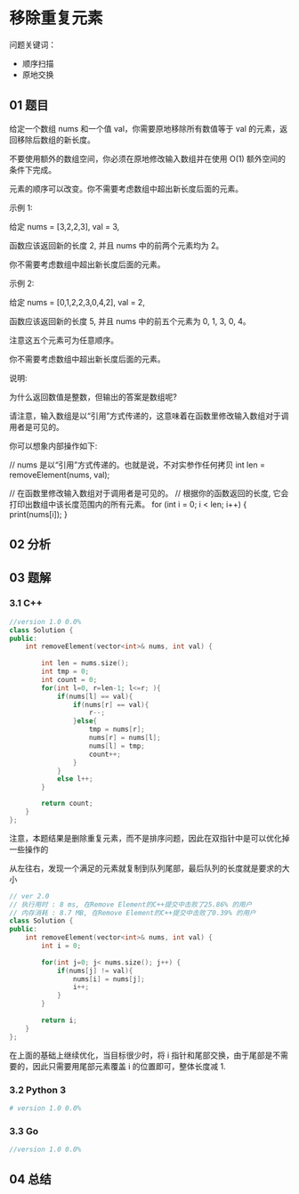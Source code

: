 # 移除重复元素
问题关键词：

- 顺序扫描
- 原地交换

## 01 题目

给定一个数组 nums 和一个值 val，你需要原地移除所有数值等于 val 的元素，返回移除后数组的新长度。

不要使用额外的数组空间，你必须在原地修改输入数组并在使用 O(1) 额外空间的条件下完成。

元素的顺序可以改变。你不需要考虑数组中超出新长度后面的元素。

示例 1:

给定 nums = [3,2,2,3], val = 3,

函数应该返回新的长度 2, 并且 nums 中的前两个元素均为 2。

你不需要考虑数组中超出新长度后面的元素。


示例 2:

给定 nums = [0,1,2,2,3,0,4,2], val = 2,

函数应该返回新的长度 5, 并且 nums 中的前五个元素为 0, 1, 3, 0, 4。

注意这五个元素可为任意顺序。

你不需要考虑数组中超出新长度后面的元素。


说明:

为什么返回数值是整数，但输出的答案是数组呢?

请注意，输入数组是以“引用”方式传递的，这意味着在函数里修改输入数组对于调用者是可见的。

你可以想象内部操作如下:

// nums 是以“引用”方式传递的。也就是说，不对实参作任何拷贝
int len = removeElement(nums, val);

// 在函数里修改输入数组对于调用者是可见的。
// 根据你的函数返回的长度, 它会打印出数组中该长度范围内的所有元素。
for (int i = 0; i < len; i++) {
    print(nums[i]);
}

## 02 分析



## 03 题解

### 3.1 C++



```c++
//version 1.0 0.0%
class Solution {
public:
    int removeElement(vector<int>& nums, int val) {
        
        int len = nums.size();
        int tmp = 0;
        int count = 0;
        for(int l=0, r=len-1; l<=r; ){
            if(nums[l] == val){
                if(nums[r] == val){
                    r--;
                }else{
                    tmp = nums[r];
                    nums[r] = nums[l];
                    nums[l] = tmp;
                    count++;
                }
            }
            else l++;
        }

        return count;
    }
};
```

注意，本题结果是删除重复元素，而不是排序问题，因此在双指针中是可以优化掉一些操作的

从左往右，发现一个满足的元素就复制到队列尾部，最后队列的长度就是要求的大小

```c++
// ver 2.0
// 执行用时 : 8 ms, 在Remove Element的C++提交中击败了25.86% 的用户
// 内存消耗 : 8.7 MB, 在Remove Element的C++提交中击败了0.39% 的用户
class Solution {
public:
    int removeElement(vector<int>& nums, int val) {
        int i = 0;
        
        for(int j=0; j< nums.size(); j++) {
            if(nums[j] != val){
                nums[i] = nums[j];
                i++;
            }
        }
        
        return i;      
    }
};
```

在上面的基础上继续优化，当目标很少时，将 i 指针和尾部交换，由于尾部是不需要的，因此只需要用尾部元素覆盖 i 的位置即可，整体长度减 1.

### 3.2 Python 3

```python
# version 1.0 0.0%

```

### 3.3 Go

```Go
//version 1.0 0.0%

```



## 04 总结

